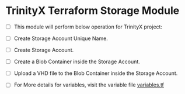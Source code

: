 # TrinityX Terraform Storage Module

- [ ] This module will perform below operation for TrinityX project:
- [ ] Create Storage Account Unique Name.
- [ ] Create Storage Account.
- [ ] Create a Blob Container inside the Storage Account.
- [ ] Upload a VHD file to the Blob Container inside the Storage Account.


- [ ] For More details for variables, visit the variable file [variables.tf](variables.tf)

